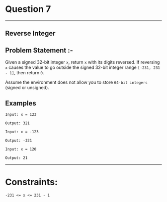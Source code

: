 # Question 7
****
## Reverse Integer
## Problem Statement :-

Given a signed 32-bit integer `x`, return `x` with its digits reversed. If reversing `x` causes the value to go outside the signed 32-bit integer range `[-231, 231 - 1]`, then return `0`.

Assume the environment does not allow you to store `64-bit integers` (signed or unsigned).

## Examples
```
Input: x = 123

Output: 321
```
```
Input: x = -123

Output: -321
```
```
Input: x = 120

Output: 21
```
****
# Constraints:
```
-231 <= x <= 231 - 1
```
